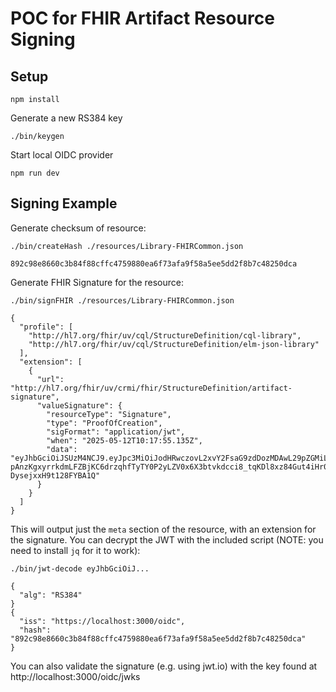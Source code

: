 # POC for FHIR Artifact Resource Signing

## Setup

```
npm install
```

Generate a new RS384 key

```
./bin/keygen
```

Start local OIDC provider

```
npm run dev
```

## Signing Example

Generate checksum of resource:

```
./bin/createHash ./resources/Library-FHIRCommon.json

892c98e8660c3b84f88cffc4759880ea6f73afa9f58a5ee5dd2f8b7c48250dca
```

Generate FHIR Signature for the resource:

```
./bin/signFHIR ./resources/Library-FHIRCommon.json

{
  "profile": [
    "http://hl7.org/fhir/uv/cql/StructureDefinition/cql-library",
    "http://hl7.org/fhir/uv/cql/StructureDefinition/elm-json-library"
  ],
  "extension": [
    {
      "url": "http://hl7.org/fhir/uv/crmi/fhir/StructureDefinition/artifact-signature",
      "valueSignature": {
        "resourceType": "Signature",
        "type": "ProofOfCreation",
        "sigFormat": "application/jwt",
        "when": "2025-05-12T10:17:55.135Z",
        "data": "eyJhbGciOiJSUzM4NCJ9.eyJpc3MiOiJodHRwczovL2xvY2FsaG9zdDozMDAwL29pZGMiLCJoYXNoIjoiODkyYzk4ZTg2NjBjM2I4NGY4OGNmZmM0NzU5ODgwZWE2ZjczYWZhOWY1OGE1ZWU1ZGQyZjhiN2M0ODI1MGRjYSJ9.T581_ZkQee7RnJpePnApDIgWtHCO6GUFltHF3riM0wEEAMuVK8X63OrBZpRMCFZWwJ9_RQk3Jo9q4Tyu5WxnZaFxyH0cDCs21gFuCtUanRf4jep2ZfShjVjmm90AGyAzz6EeTodpWyNL48Js__ZSmK8HahkFos5DWZdi93BZalOPvR-pAnzKgxyrrkdmLFZBjKC6drzqhfTyTY0P2yLZV0x6X3btvkdcci8_tqKDl8xz84Gut4iHr0fivP7CbzBoIO6Dlw1gScFWaE9ATRDvkTnSYu3JVptMZo4xgKhrL3ZQktrQZm1CIQ8tnMn5hCdT7W-DysejxxH9t128FYBA1Q"
      }
    }
  ]
}
```

This will output just the `meta` section of the resource, with an extension for the signature. You can decrypt the JWT with the included script (NOTE: you need to install `jq` for it to work):

```
./bin/jwt-decode eyJhbGciOiJ...

{
  "alg": "RS384"
}
{
  "iss": "https://localhost:3000/oidc",
  "hash": "892c98e8660c3b84f88cffc4759880ea6f73afa9f58a5ee5dd2f8b7c48250dca"
}
```

You can also validate the signature (e.g. using jwt.io) with the key found at http://localhost:3000/oidc/jwks

